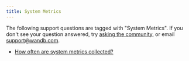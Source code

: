 ```yaml
---
title: System Metrics 
---
```

The following support questions are tagged with "System Metrics". If you don't see 
your question answered, try [asking the community](https://community.wandb.ai/), 
or email [support@wandb.com](mailto:support@wandb.com).

- [How often are system metrics collected?](how_often_system_metrics_collected.md)
